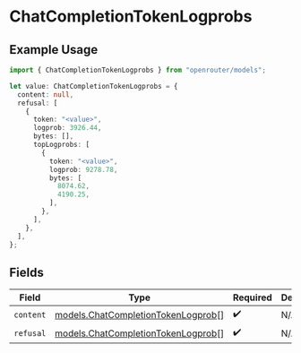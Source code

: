 # ChatCompletionTokenLogprobs

## Example Usage

```typescript
import { ChatCompletionTokenLogprobs } from "openrouter/models";

let value: ChatCompletionTokenLogprobs = {
  content: null,
  refusal: [
    {
      token: "<value>",
      logprob: 3926.44,
      bytes: [],
      topLogprobs: [
        {
          token: "<value>",
          logprob: 9278.78,
          bytes: [
            8074.62,
            4190.25,
          ],
        },
      ],
    },
  ],
};
```

## Fields

| Field                                                                          | Type                                                                           | Required                                                                       | Description                                                                    |
| ------------------------------------------------------------------------------ | ------------------------------------------------------------------------------ | ------------------------------------------------------------------------------ | ------------------------------------------------------------------------------ |
| `content`                                                                      | [models.ChatCompletionTokenLogprob](../models/chatcompletiontokenlogprob.md)[] | :heavy_check_mark:                                                             | N/A                                                                            |
| `refusal`                                                                      | [models.ChatCompletionTokenLogprob](../models/chatcompletiontokenlogprob.md)[] | :heavy_check_mark:                                                             | N/A                                                                            |